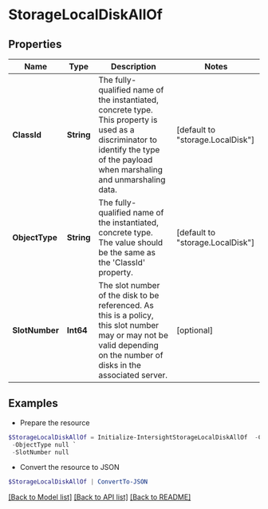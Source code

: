 # StorageLocalDiskAllOf
## Properties

Name | Type | Description | Notes
------------ | ------------- | ------------- | -------------
**ClassId** | **String** | The fully-qualified name of the instantiated, concrete type. This property is used as a discriminator to identify the type of the payload when marshaling and unmarshaling data. | [default to "storage.LocalDisk"]
**ObjectType** | **String** | The fully-qualified name of the instantiated, concrete type. The value should be the same as the &#39;ClassId&#39; property. | [default to "storage.LocalDisk"]
**SlotNumber** | **Int64** | The slot number of the disk to be referenced. As this is a policy, this slot number may or may not be valid depending on the number of disks in the associated server. | [optional] 

## Examples

- Prepare the resource
```powershell
$StorageLocalDiskAllOf = Initialize-IntersightStorageLocalDiskAllOf  -ClassId null `
 -ObjectType null `
 -SlotNumber null
```

- Convert the resource to JSON
```powershell
$StorageLocalDiskAllOf | ConvertTo-JSON
```

[[Back to Model list]](../README.md#documentation-for-models) [[Back to API list]](../README.md#documentation-for-api-endpoints) [[Back to README]](../README.md)

